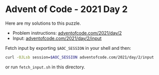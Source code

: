 # Advent of Code - 2021 Day 2
Here are my solutions to this puzzle.

* Problem instructions: [adventofcode.com/2021/day/2](https://adventofcode.com/2021/day/2)
* Input: [adventofcode.com/2021/day/2/input](https://adventofcode.com/2021/day/2/input)

Fetch input by exporting `$AOC_SESSION` in your shell and then:
```bash
curl -OJLsb session=$AOC_SESSION adventofcode.com/2021/day/2/input
```

or run `fetch_input.sh` in this directory.
